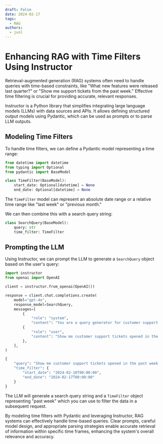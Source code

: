 ```yaml
---
draft: False
date: 2024-02-17
tags:
  - RAG
authors:
  - jxnl
---
```


# Enhancing RAG with Time Filters Using Instructor

Retrieval-augmented generation (RAG) systems often need to handle queries with time-based constraints, like "What new features were released last quarter?" or "Show me support tickets from the past week." Effective time filtering is crucial for providing accurate, relevant responses.

Instructor is a Python library that simplifies integrating large language models (LLMs) with data sources and APIs. It allows defining structured output models using Pydantic, which can be used as prompts or to parse LLM outputs.

## Modeling Time Filters

To handle time filters, we can define a Pydantic model representing a time range:

```python
from datetime import datetime
from typing import Optional
from pydantic import BaseModel

class TimeFilter(BaseModel):
    start_date: Optional[datetime] = None
    end_date: Optional[datetime] = None
```

The `TimeFilter` model can represent an absolute date range or a relative time range like "last week" or "previous month."

We can then combine this with a search query string:

```python
class SearchQuery(BaseModel):
    query: str
    time_filter: TimeFilter
```

## Prompting the LLM

Using Instructor, we can prompt the LLM to generate a `SearchQuery` object based on the user's query:

```python
import instructor
from openai import OpenAI

client = instructor.from_openai(OpenAI())

response = client.chat.completions.create(
    model="gpt-4o",
    response_model=SearchQuery,
    messages=[
        {
            "role": "system", 
            "content": "You are a query generator for customer support tickets. The current date is 2024-02-17"},
        {
            "role": "user", 
            "content": "Show me customer support tickets opened in the past week."
        },
    ],
)

{
    "query": "Show me customer support tickets opened in the past week.",
    "time_filter": {
        "start_date": "2024-02-10T00:00:00",
        "end_date": "2024-02-17T00:00:00"
    }
}
```

The LLM will generate a search query string and a `TimeFilter` object representing "past week" which you can use to filter the data in a subsequent request.

By modeling time filters with Pydantic and leveraging Instructor, RAG systems can effectively handle time-based queries. Clear prompts, careful model design, and appropriate parsing strategies enable accurate retrieval of information within specific time frames, enhancing the system's overall relevance and accuracy.